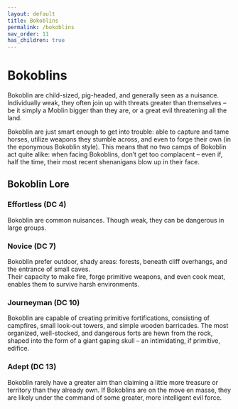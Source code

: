 ```yaml
---
layout: default
title: Bokoblins
permalink: /bokoblins
nav_order: 11
has_children: true
---
```


# Bokoblins

Bokoblin are child-sized, pig-headed, and generally seen as a nuisance. Individually weak, they often join up with threats greater than themselves – be it simply a Moblin 
bigger than they are, or a great evil threatening all the land.

Bokoblin are just smart enough to get into trouble: able to capture and tame horses, utilize weapons they stumble across, and even to forge their own (in the eponymous Bokoblin style). This means that no two camps of Bokoblin act quite alike: when facing Bokoblins, don’t get too complacent – even if, half the time, their most recent shenanigans blow up in their face.

## Bokoblin Lore

### Effortless (DC 4)

Bokoblin are common nuisances. Though weak, they can be dangerous in large groups.

### Novice (DC 7)

Bokoblin prefer outdoor, shady areas: forests, beneath cliff overhangs, and the entrance of small caves.  
Their capacity to make fire, forge primitive weapons, and even cook meat, enables them to survive harsh environments.

### Journeyman (DC 10) 

Bokoblin are capable of creating primitive fortifications, consisting of campfires, small look-out towers, and simple wooden barricades. The most organized, well-stocked, and dangerous forts are hewn from the rock, shaped into the form of a giant gaping skull – an intimidating, if primitive, edifice.

### Adept (DC 13) 

Bokoblin rarely have a greater aim than claiming a little more treasure or territory than they already own. If Bokoblins are on the move en masse, they are likely under the command of some greater, more intelligent evil force.
